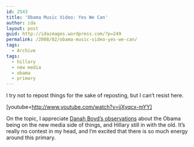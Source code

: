 ```yaml
---
id: 2543
title: 'Obama Music Video: Yes We Can'
author: ida
layout: post
guid: http://idaimages.wordpress.com/?p=249
permalink: /2008/02/obama-music-video-yes-we-can/
tags:
  - Archive
tags:
  - hillary
  - new media
  - obama
  - primary
---
```

I try not to repost things for the sake of reposting, but I can&#8217;t resist here.

[youtube=http://www.youtube.com/watch?v=jjXyqcx-mYY]

On the topic, I appreciate [Danah Boyd&#8217;s observations][1] about the Obama being on the new media side of things, and Hillary still in with the old. It&#8217;s really no contest in my head, and I&#8217;m excited that there is so much energy around this primary.

 [1]: http://www.zephoria.org/thoughts/archives/2008/01/31/my_february_5_v.html